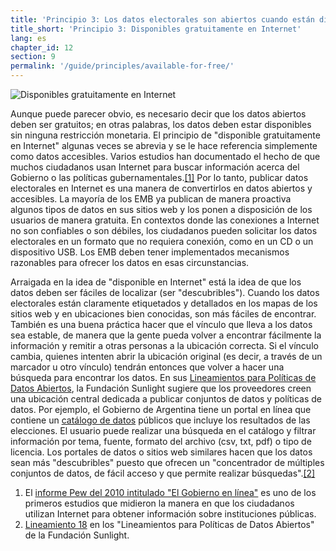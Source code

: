 ```yaml
---
title: 'Principio 3: Los datos electorales son abiertos cuando están disponibles gratuitamente en Internet'
title_short: 'Principio 3: Disponibles gratuitamente en Internet'
lang: es
chapter_id: 12
section: 9
permalink: '/guide/principles/available-for-free/'
---
```


![Disponibles gratuitamente en Internet](/images/inventory/principles/available-for-free.png)

Aunque puede parecer obvio, es necesario decir que los datos abiertos deben ser gratuitos; en otras palabras, los datos deben estar disponibles sin ninguna restricción monetaria. El principio de "disponible gratuitamente en Internet" algunas veces se abrevia y se le hace referencia simplemente como datos accesibles. Varios estudios han documentado el hecho de que muchos ciudadanos usan Internet para buscar información acerca del Gobierno o las políticas gubernamentales.[\[1\]](#footnote-1) Por lo tanto, publicar datos electorales en Internet es una manera de convertirlos en datos abiertos y accesibles. La mayoría de los EMB ya publican de manera proactiva algunos tipos de datos en sus sitios web y los ponen a disposición de los usuarios de manera gratuita. En contextos donde las conexiones a Internet no son confiables o son débiles, los ciudadanos pueden solicitar los datos electorales en un formato que no requiera conexión, como en un CD o un dispositivo USB. Los EMB deben tener implementados mecanismos razonables para ofrecer los datos en esas circunstancias.

Arraigada en la idea de "disponible en Internet" está la idea de que los datos deben ser fáciles de localizar (ser "descubribles"). Cuando los datos electorales están claramente etiquetados y detallados en los mapas de los sitios web y en ubicaciones bien conocidas, son más fáciles de encontrar. También es una buena práctica hacer que el vínculo que lleva a los datos sea estable, de manera que la gente pueda volver a encontrar fácilmente la información y remitir a otras personas a la ubicación correcta. Si el vínculo cambia, quienes intenten abrir la ubicación original (es decir, a través de un marcador u otro vínculo) tendrán entonces que volver a hacer una búsqueda para encontrar los datos. En sus [Lineamientos para Políticas de Datos Abiertos](http://sunlightfoundation.com/opendataguidelines/es/), la Fundación Sunlight sugiere que los proveedores creen una ubicación central dedicada a publicar conjuntos de datos y políticas de datos. Por ejemplo, el Gobierno de Argentina tiene un portal en línea que contiene un [catálogo de datos](http://datospublicos.gob.ar/data/dataset) públicos que incluye los resultados de las elecciones. El usuario puede realizar una búsqueda en el catálogo y filtrar información por tema, fuente, formato del archivo (csv, txt, pdf) o tipo de licencia. Los portales de datos o sitios web similares hacen que los datos sean más "descubribles" puesto que ofrecen un "concentrador de múltiples conjuntos de datos, de fácil acceso y que permite realizar búsquedas".[\[2\]](#footnote-2)

1.  [](#reference-1)El [informe Pew del 2010 intitulado "El Gobierno en línea"](http://www.pewinternet.org/2010/04/27/government-online/) es uno de los primeros estudios que midieron la manera en que los ciudadanos utilizan Internet para obtener información sobre instituciones públicas.
2.  [](#reference-2)[Lineamiento 18](http://sunlightfoundation.com/opendataguidelines/#data-portals-and-websites) en los "Lineamientos para Políticas de Datos Abiertos" de la Fundación Sunlight.
